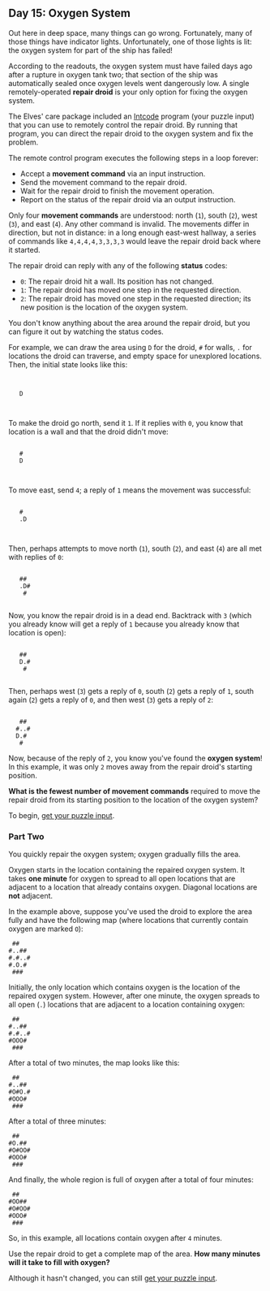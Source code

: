 ## Day 15: Oxygen System
Out here in deep space, many things can go wrong.
Fortunately, many of those things have indicator lights.
Unfortunately, one of those lights is lit: the oxygen system for part of the ship has failed!

According to the readouts, the oxygen system must have failed days ago after a rupture in oxygen tank two;
that section of the ship was automatically sealed once oxygen levels went dangerously low.
A single remotely-operated **repair droid** is your only option for fixing the oxygen system.

The Elves' care package included an [Intcode][1] program (your puzzle input)
that you can use to remotely control the repair droid.
By running that program, you can direct the repair droid to the oxygen system and fix the problem.

The remote control program executes the following steps in a loop forever:
* Accept a **movement command** via an input instruction.
* Send the movement command to the repair droid.
* Wait for the repair droid to finish the movement operation.
* Report on the status of the repair droid via an output instruction.

Only four **movement commands** are understood: north (`1`), south (`2`), west (`3`), and east (`4`).
Any other command is invalid.
The movements differ in direction, but not in distance: in a long enough east-west hallway,
a series of commands like `4,4,4,4,3,3,3,3` would leave the repair droid back where it started.

The repair droid can reply with any of the following **status** codes:
* `0`: The repair droid hit a wall. Its position has not changed.
* `1`: The repair droid has moved one step in the requested direction.
* `2`: The repair droid has moved one step in the requested direction;
   its new position is the location of the oxygen system.

You don't know anything about the area around the repair droid, but you can figure it out by watching the status codes.

For example, we can draw the area using
`D` for the droid,
`#` for walls,
`.` for locations the droid can traverse,
and empty space for unexplored locations.
Then, the initial state looks like this:
```
      
      
   D  
      
      
```

To make the droid go north, send it `1`.
If it replies with `0`, you know that location is a wall and that the droid didn't move:
```
      
   #  
   D  
      
      
```

To move east, send `4`; a reply of `1` means the movement was successful:
```
      
   #  
   .D 
      
      
```

Then, perhaps attempts to move north (`1`), south (`2`), and east (`4`) are all met with replies of `0`:
```
      
   ## 
   .D#
    # 
      
```

Now, you know the repair droid is in a dead end.
Backtrack with `3` (which you already know will get a reply of `1` because you already know that location is open):
```
      
   ## 
   D.#
    # 
      
```

Then, perhaps west (`3`) gets a reply of `0`, south (`2`) gets a reply of `1`, south again (`2`) gets a reply of `0`,
and then west (`3`) gets a reply of `2`:
```
      
   ## 
  #..#
  D.# 
   #  
```

Now, because of the reply of `2`, you know you've found the **oxygen system**!
In this example, it was only `2` moves away from the repair droid's starting position.

**What is the fewest number of movement commands** required
to move the repair droid from its starting position to the location of the oxygen system?

To begin, [get your puzzle input][2].


### Part Two
You quickly repair the oxygen system; oxygen gradually fills the area.

Oxygen starts in the location containing the repaired oxygen system.
It takes **one minute** for oxygen to spread to all open locations that are adjacent to a location that already contains
oxygen.
Diagonal locations are **not** adjacent.

In the example above, suppose you've used the droid to explore the area fully and have the following map
(where locations that currently contain oxygen are marked `O`):

```
 ##   
#..## 
#.#..#
#.O.# 
 ###  
```

Initially, the only location which contains oxygen is the location of the repaired oxygen system.
However, after one minute, the oxygen spreads to all open (`.`) locations that are adjacent to a location containing
oxygen:
```
 ##   
#..## 
#.#..#
#OOO# 
 ###  
```

After a total of two minutes, the map looks like this:
```
 ##   
#..## 
#O#O.#
#OOO# 
 ###  
```

After a total of three minutes:
```
 ##   
#O.## 
#O#OO#
#OOO# 
 ###  
```

And finally, the whole region is full of oxygen after a total of four minutes:
```
 ##   
#OO## 
#O#OO#
#OOO# 
 ###  
```

So, in this example, all locations contain oxygen after `4` minutes.

Use the repair droid to get a complete map of the area.
**How many minutes will it take to fill with oxygen?**

Although it hasn't changed, you can still [get your puzzle input][2].


[1]: https://adventofcode.com/2019/day/9 "Day 9 - Advent of Code 2019"
[2]: https://adventofcode.com/2019/day/15/input